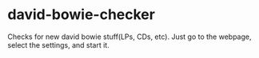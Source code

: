 # david-bowie-checker
Checks for new david bowie stuff(LPs, CDs, etc). Just go to the webpage, select the settings, and start it.
